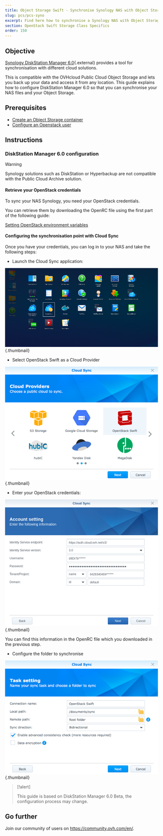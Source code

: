 ```yaml
---
title: Object Storage Swift - Synchronise Synology NAS with Object Storage
slug: pcs/pcs-syno
excerpt: Find here how to synchronise a Synology NAS with Object Storage
section: OpenStack Swift Storage Class Specifics
order: 150
---
```



## Objective
[Synology DiskStation Manager 6.0](https://www.synology.com/en-global/dsm/6.0beta){.external} provides a tool for synchronisation with different cloud solutions.

This is compatible with the OVHcloud Public Cloud Object Storage and lets you back up your data and access it from any location. This guide explains how to configure DiskStation Manager 6.0 so that you can synchronise your NAS files and your Object Storage.


## Prerequisites

- [Create an Object Storage container](https://docs.ovh.com/ca/en/storage/pcs/create-container/)
- [Configure an Openstack user](https://docs.ovh.com/ca/en/public-cloud/creation-and-deletion-of-openstack-user/#creating-an-openstack-user)


## Instructions

### DiskStation Manager 6.0 configuration

> [!warning]
>
> Synology solutions such as DiskStation or Hyperbackup are not compatible with the Public Cloud Archive solution.
>

#### Retrieve your OpenStack credentials

To sync your NAS Synology, you need your OpenStack credentials.

You can retrieve them by downloading the OpenRC file using the first part of the following guide:

[Setting OpenStack environment variables](https://docs.ovh.com/ca/en/public-cloud/set-openstack-environment-variables/#step-1-retrieve-the-variables)

#### Configuring the synchronisation point with Cloud Sync

Once you have your credentials, you can log in to your NAS and take the following steps:

- Launch the Cloud Sync application:

![public-cloud](images/3791.png){.thumbnail}

- Select OpenStack Swift as a Cloud Provider

![public-cloud](images/3788.png){.thumbnail}

- Enter your OpenStack credentials:

![public-cloud](images/3792.png){.thumbnail}

You can find this information in the OpenRC file which you downloaded in the previous step.

- Configure the folder to synchronise

![public-cloud](images/3790.png){.thumbnail}

> [!alert]
>
> This guide is based on DiskStation Manager 6.0 Beta, the configuration process may change.
>

## Go further

Join our community of users on <https://community.ovh.com/en/>.
